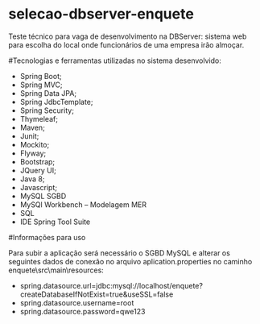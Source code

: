 # selecao-dbserver-enquete
Teste técnico para vaga de desenvolvimento na DBServer: sistema web para escolha do local onde funcionários de uma empresa irão almoçar. 

#Tecnologias e ferramentas utilizadas no sistema desenvolvido:
- Spring Boot;
- Spring MVC;
- Spring Data JPA;
- Spring JdbcTemplate;
- Spring Security;
- Thymeleaf;
- Maven;
- Junit;
- Mockito;
- Flyway;
- Bootstrap;
- JQuery UI;
- Java 8;
- Javascript;
- MySQL SGBD
- MySQl Workbench – Modelagem MER
- SQL
- IDE Spring Tool Suite

#Informações para uso

Para subir a aplicação será necessário o SGBD MySQL e alterar os seguintes dados de conexão no arquivo aplication.properties no caminho enquete\src\main\resources:

 - spring.datasource.url=jdbc:mysql://localhost/enquete?createDatabaseIfNotExist=true&useSSL=false
 - spring.datasource.username=root
 - spring.datasource.password=qwe123
